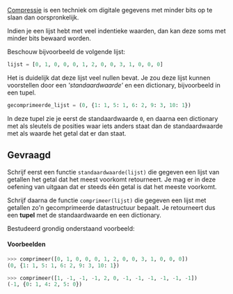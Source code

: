 <a href="https://nl.wikipedia.org/wiki/Datacompressie" target="_blank">Compressie</a> is een techniek om digitale gegevens met minder bits op te slaan dan oorspronkelijk. 

Indien je een lijst hebt met veel indentieke waarden, dan kan deze soms met minder bits bewaard worden.

Beschouw bijvoorbeeld de volgende lijst:

```python
lijst = [0, 1, 0, 0, 0, 1, 2, 0, 0, 3, 1, 0, 0, 0]
```

Het is duidelijk dat deze lijst veel nullen bevat. Je zou deze lijst kunnen voorstellen door een *'standaardwaarde'* en een dictionary, bijvoorbeeld in een tupel.

```python
gecomprimeerde_lijst = (0, {1: 1, 5: 1, 6: 2, 9: 3, 10: 1})
```

In deze tupel zie je eerst de standaardwaarde `0`, en daarna een dictionary met als sleutels de posities waar iets anders staat dan de standaardwaarde met als waarde het getal dat er dan staat.


## Gevraagd
Schrijf eerst een functie `standaardwaarde(lijst)` die gegeven een lijst van getallen het getal dat het meest voorkomt retourneert. Je mag er in deze oefening van uitgaan dat er steeds één getal is dat het meeste voorkomt.

Schrijf daarna de functie `comprimeer(lijst)` die gegeven een lijst met getallen zo'n gecomprimeerde datastructuur bepaalt. Je retourneert dus een **tupel** met de standaardwaarde en een dictionary.

Bestudeerd grondig onderstaand voorbeeld:

#### Voorbeelden

```python
>>> comprimeer([0, 1, 0, 0, 0, 1, 2, 0, 0, 3, 1, 0, 0, 0])
(0, {1: 1, 5: 1, 6: 2, 9: 3, 10: 1})
```

```python
>>> comprimeer([1, -1, -1, -1, 2, 0, -1, -1, -1, -1, -1, -1])
(-1, {0: 1, 4: 2, 5: 0})
```
